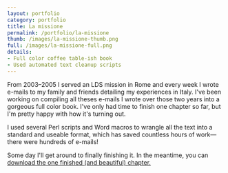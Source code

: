 ```yaml
---
layout: portfolio
category: portfolio
title: La missione
permalink: /portfolio/la-missione
thumb: /images/la-missione-thumb.png
full: /images/la-missione-full.png
details:
- Full color coffee table-ish book
- Used automated text cleanup scripts
---
```


From 2003–2005 I served an LDS mission in Rome and every week I wrote e-mails to my family and friends detailing my experiences in Italy. I've been working on compiling all theses e-mails I wrote over those two years into a gorgeous full color book. I've only had time to finish one chapter so far, but I'm pretty happy with how it's turning out.

I used several Perl scripts and Word macros to wrangle all the text into a standard and useable format, which has saved countless hours of work—there were hundreds of e-mails!

Some day I'll get around to finally finishing it. In the meantime, you can [download the one finished (and beautiful) chapter.](http://files.andrewheiss.com/portfolio/La%20missione%20sample.pdf)